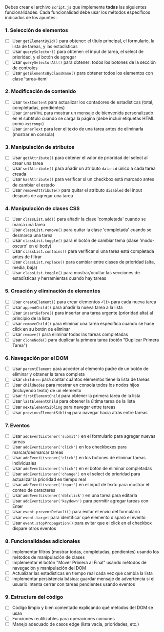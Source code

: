 Debes crear el archivo `script.js` que implemente **todas** las siguientes funcionalidades. Cada funcionalidad debe usar los métodos específicos indicados de los apuntes:

### 1. Selección de elementos
- [ ] Usar `getElementById()` para obtener: el título principal, el formulario, la lista de tareas, y las estadísticas
- [ ] Usar `querySelector()` para obtener: el input de tarea, el select de prioridad, y el botón de agregar
- [ ] Usar `querySelectorAll()` para obtener: todos los botones de la sección de controles
- [ ] Usar `getElementsByClassName()` para obtener todos los elementos con clase 'tarea-item'

### 2. Modificación de contenido
- [ ] Usar `textContent` para actualizar los contadores de estadísticas (total, completadas, pendientes)
- [ ] Usar `innerHTML` para mostrar un mensaje de bienvenida personalizado en el subtítulo cuando se carga la página (debe incluir etiquetas HTML como `<strong>`)
- [ ] Usar `innerText` para leer el texto de una tarea antes de eliminarla (mostrar en consola)

### 3. Manipulación de atributos
- [ ] Usar `getAttribute()` para obtener el valor de prioridad del select al crear una tarea
- [ ] Usar `setAttribute()` para añadir un atributo `data-id` único a cada tarea creada
- [ ] Usar `hasAttribute()` para verificar si un checkbox está marcado antes de cambiar el estado
- [ ] Usar `removeAttribute()` para quitar el atributo `disabled` del input después de agregar una tarea

### 4. Manipulación de clases CSS
- [ ] Usar `classList.add()` para añadir la clase 'completada' cuando se marca una tarea
- [ ] Usar `classList.remove()` para quitar la clase 'completada' cuando se desmarca una tarea
- [ ] Usar `classList.toggle()` para el botón de cambiar tema (clase 'modo-oscuro' en el body)
- [ ] Usar `classList.contains()` para verificar si una tarea está completada antes de filtrar
- [ ] Usar `classList.replace()` para cambiar entre clases de prioridad (alta, media, baja)
- [ ] Usar `classList.toggle()` para mostrar/ocultar las secciones de estadísticas y herramientas cuando hay tareas

### 5. Creación y eliminación de elementos
- [ ] Usar `createElement()` para crear elementos `<li>` para cada nueva tarea
- [ ] Usar `appendChild()` para añadir la nueva tarea a la lista
- [ ] Usar `insertBefore()` para insertar una tarea urgente (prioridad alta) al principio de la lista
- [ ] Usar `removeChild()` para eliminar una tarea específica cuando se hace click en su botón de eliminar
- [ ] Usar `remove()` para eliminar todas las tareas completadas
- [ ] Usar `cloneNode()` para duplicar la primera tarea (botón "Duplicar Primera Tarea")

### 6. Navegación por el DOM
- [ ] Usar `parentElement` para acceder al elemento padre de un botón de eliminar y obtener la tarea completa
- [ ] Usar `children` para contar cuántos elementos tiene la lista de tareas
- [ ] Usar `childNodes` para mostrar en consola todos los nodos hijos (incluyendo texto) de un elemento
- [ ] Usar `firstElementChild` para obtener la primera tarea de la lista
- [ ] Usar `lastElementChild` para obtener la última tarea de la lista
- [ ] Usar `nextElementSibling` para navegar entre tareas
- [ ] Usar `previousElementSibling` para navegar hacia atrás entre tareas

### 7. Eventos
- [ ] Usar `addEventListener('submit')` en el formulario para agregar nuevas tareas
- [ ] Usar `addEventListener('click')` en los checkboxes para marcar/desmarcar tareas
- [ ] Usar `addEventListener('click')` en los botones de eliminar tareas individuales
- [ ] Usar `addEventListener('click')` en el botón de eliminar completadas
- [ ] Usar `addEventListener('change')` en el select de prioridad para actualizar la prioridad en tiempo real
- [ ] Usar `addEventListener('input')` en el input de texto para mostrar el conteo de caracteres
- [ ] Usar `addEventListener('dblclick')` en una tarea para editarla
- [ ] Usar `addEventListener('keydown')` para permitir agregar tareas con Enter
- [ ] Usar `event.preventDefault()` para evitar el envío del formulario
- [ ] Usar `event.target` para identificar qué elemento disparó el evento
- [ ] Usar `event.stopPropagation()` para evitar que el click en el checkbox dispare otros eventos

### 8. Funcionalidades adicionales
- [ ] Implementar filtros (mostrar todas, completadas, pendientes) usando los métodos de manipulación de clases
- [ ] Implementar el botón "Mover Primera al Final" usando métodos de navegación y manipulación del DOM
- [ ] Actualizar las estadísticas en tiempo real cada vez que cambia la lista
- [ ] Implementar persistencia básica: guardar mensaje de advertencia si el usuario intenta cerrar con tareas pendientes usando eventos

### 9. Estructura del código
- [ ] Código limpio y bien comentado explicando qué métodos del DOM se usan
- [ ] Funciones reutilizables para operaciones comunes
- [ ] Manejo adecuado de casos edge (lista vacía, prioridades, etc.)